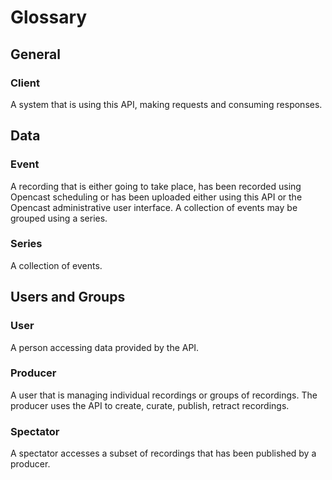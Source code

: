 # Glossary

## General

### Client

A system that is using this API, making requests and consuming responses.


## Data

### Event

A recording that is either going to take place, has been recorded using Opencast scheduling or has been uploaded either
using this API or the Opencast administrative user interface. A collection of events may be grouped using a series.

### Series

A collection of events.

## Users and Groups

### User

A person accessing data provided by the API.

### Producer

A user that is managing individual recordings or groups of recordings. The producer uses the API to create, curate,
publish, retract recordings.

### Spectator

A spectator accesses a subset of recordings that has been published by a producer.